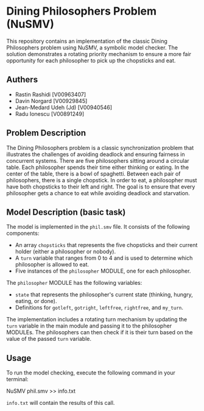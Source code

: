 # Dining Philosophers Problem (NuSMV)

This repository contains an implementation of the classic Dining Philosophers problem using NuSMV, a symbolic model checker. The solution demonstrates a rotating priority mechanism to ensure a more fair opportunity for each philosopher to pick up the chopsticks and eat.

## Authers
- Rastin Rashidi [V00963407]
- Davin Norgard [V00929845]
- Jean-Medard Udeh (Jd) [V00940546]
- Radu Ionescu [V00891249]

## Problem Description

The Dining Philosophers problem is a classic synchronization problem that illustrates the challenges of avoiding deadlock and ensuring fairness in concurrent systems. There are five philosophers sitting around a circular table. Each philosopher spends their time either thinking or eating. In the center of the table, there is a bowl of spaghetti. Between each pair of philosophers, there is a single chopstick. In order to eat, a philosopher must have both chopsticks to their left and right. The goal is to ensure that every philosopher gets a chance to eat while avoiding deadlock and starvation.

## Model Description (basic task)

The model is implemented in the `phil.smv` file. It consists of the following components:

- An array `chopsticks` that represents the five chopsticks and their current holder (either a philosopher or nobody).
- A `turn` variable that ranges from 0 to 4 and is used to determine which philosopher is allowed to eat.
- Five instances of the `philosopher` MODULE, one for each philosopher.

The `philosopher` MODULE has the following variables:

- `state` that represents the philosopher's current state (thinking, hungry, eating, or done).
- Definitions for `gotleft`, `gotright`, `leftfree`, `rightfree`, and `my_turn`.

The implementation includes a rotating turn mechanism by updating the `turn` variable in the main module and passing it to the philosopher MODULEs. The philosophers can then check if it is their turn based on the value of the passed `turn` variable.

## Usage

To run the model checking, execute the following command in your terminal:

NuSMV phil.smv >> info.txt

`info.txt` will contain the results of this call. 
